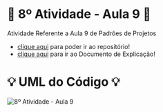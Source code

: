 # 🚀 8º Atividade - Aula 9 🚀
Atividade Referente a Aula 9 de Padrões de Projetos

- [clique aqui](https://github.com/Hugo-Machado02/padroes-projeto-atividades/tree/8º-Atividade-Aula-9/src) para poder ir ao repositório!
- [clique aqui](https://github.com/Hugo-Machado02/padroes-projeto-atividades/blob/8º-Atividade-Aula-9/Documento%20Explicativo.pdf) para ir ao Documento de Explicação!


#  :bulb: UML do Código :bulb:
![8º Atividade - Aula 9](https://github.com/user-attachments/assets/dd8beebe-131a-497d-aa6d-9c30c38ef472)
